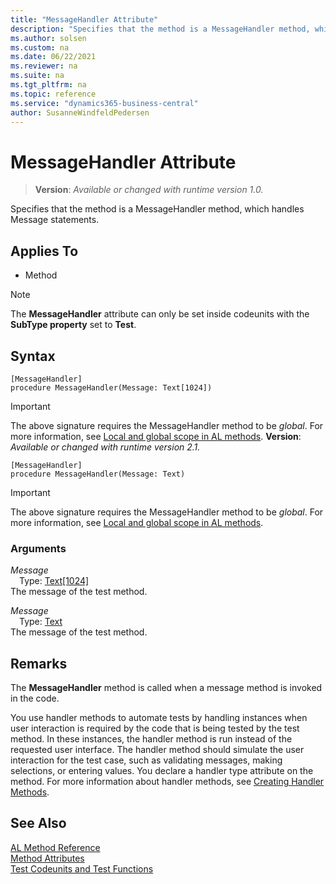 ```yaml
---
title: "MessageHandler Attribute"
description: "Specifies that the method is a MessageHandler method, which handles Message statements."
ms.author: solsen
ms.custom: na
ms.date: 06/22/2021
ms.reviewer: na
ms.suite: na
ms.tgt_pltfrm: na
ms.topic: reference
ms.service: "dynamics365-business-central"
author: SusanneWindfeldPedersen
---
```

[//]: # (START>DO_NOT_EDIT)
[//]: # (IMPORTANT:Do not edit any of the content between here and the END>DO_NOT_EDIT.)
[//]: # (Any modifications should be made in the .xml files in the ModernDev repo.)

# MessageHandler Attribute
> **Version**: _Available or changed with runtime version 1.0._

Specifies that the method is a MessageHandler method, which handles Message statements.


## Applies To

- Method

> [!NOTE]
> The **MessageHandler** attribute can only be set inside codeunits with the **SubType property** set to **Test**.

## Syntax

```
[MessageHandler]
procedure MessageHandler(Message: Text[1024])
```
> [!IMPORTANT]
> The above signature requires the MessageHandler method to be *global*. For more information, see [Local and global scope in AL methods](../devenv-al-methods.md%23local-and-global-scope).
> **Version**: _Available or changed with runtime version 2.1._
```
[MessageHandler]
procedure MessageHandler(Message: Text)
```
> [!IMPORTANT]
> The above signature requires the MessageHandler method to be *global*. For more information, see [Local and global scope in AL methods](../devenv-al-methods.md%23local-and-global-scope).

### Arguments
*Message*  
&emsp;Type: [Text[1024]](../methods-auto/text/text-data-type.md)  
The message of the test method.  

*Message*  
&emsp;Type: [Text](../methods-auto/text/text-data-type.md)  
The message of the test method.  

[//]: # (IMPORTANT: END>DO_NOT_EDIT)
## Remarks

The **MessageHandler** method is called when a message method is invoked in the code. 

You use handler methods to automate tests by handling instances when user interaction is required by the code that is being tested by the test method. In these instances, the handler method is run instead of the requested user interface. The handler method should simulate the user interaction for the test case, such as validating messages, making selections, or entering values. You declare a handler type attribute on the method. For more information about handler methods, see [Creating Handler Methods](../devenv-creating-handler-methods.md).

## See Also  
[AL Method Reference](../methods-auto/library.md)  
[Method Attributes](devenv-method-attributes.md)  
[Test Codeunits and Test Functions](../devenv-test-codeunits-and-test-methods.md)